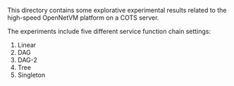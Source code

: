 This directory contains some explorative experimental results related to the high-speed OpenNetVM platform on a COTS server. 

The experiments include five different service function chain settings:

1. Linear 
2. DAG 
3. DAG-2
4. Tree
5. Singleton